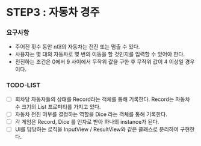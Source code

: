 # STEP3 : 자동차 경주

### 요구사항
- 주어진 횟수 동안 n대의 자동차는 전진 또는 멈출 수 있다.
- 사용자는 몇 대의 자동차로 몇 번의 이동을 할 것인지를 입력할 수 있어야 한다.
- 전진하는 조건은 0에서 9 사이에서 무작위 값을 구한 후 무작위 값이 4 이상일 경우이다.


### TODO-LIST
- [ ] 회차당 자동자들의 상태를 Record라는 객체를 통해 기록한다. Record는 자동차 수 크기의 List 프로퍼티를 가지고 있다.
- [ ] 자동차 전진 여부를 결정하는 역할을 Dice 라는 객체를 통해 기록한다.
- [ ] 각 게임은 Record, Dice 를 인자로 받아 하나의 instance가 된다. 
- [ ] UI를 담당하는 로직을 InputView / ResultView와 같은 클래스로 분리하여 구현한다.
